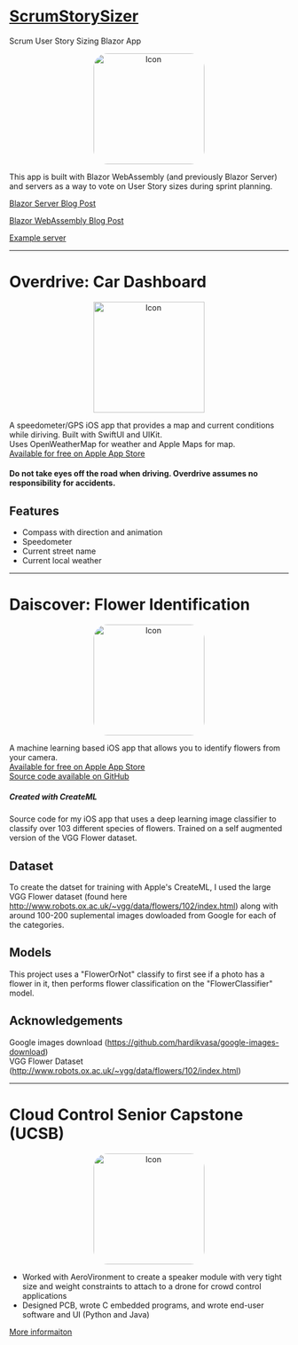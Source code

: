 # [ScrumStorySizer](https://github.com/reedptaylor/ScrumStorySizer)

Scrum User Story Sizing Blazor App

<p align="center">
<img src="/images/scrum.png" width="200" style="border-radius: 25px;" title="Icon">
</p>

This app is built with Blazor WebAssembly (and previously Blazor Server) and servers as a way to vote on User Story sizes during sprint planning.

[Blazor Server Blog Post](/posts/new-project-scrum)

[Blazor WebAssembly Blog Post](/posts/new-project-scrum-wa)

[Example server](https://scrum.reedtaylor.org)

---

# Overdrive: Car Dashboard

<p align="center">
<img src="/images/overdrive.png" width="200" title="Icon">
</p>

A speedometer/GPS iOS app that provides a map and current conditions while diriving. Built with SwiftUI and UIKit.\
Uses OpenWeatherMap for weather and Apple Maps for map.\
[Available for free on Apple App Store](https://apps.apple.com/us/app/overdrive-car-dashboard/id1479640453)

#### Do not take eyes off the road when driving. Overdrive assumes no responsibility for accidents.

## Features
* Compass with direction and animation
* Speedometer
* Current street name
* Current local weather

---

# Daiscover: Flower Identification

<p align="center">
<img src="/images/daiscover.png" width="200" style="border-radius: 25px;" title="Icon">
</p>

A machine learning based iOS app that allows you to identify flowers from your camera.\
[Available for free on Apple App Store](https://apps.apple.com/us/app/daiscover/id1424132072)\
[Source code available on GitHub](https://github.com/reedptaylor/Daiscover-Flower-Identification)

##### Created with CreateML  
Source code for my iOS app that uses a deep learning image classifier to classify over 103 different species of flowers. Trained on a self augmented version of the VGG Flower dataset.

## Dataset
To create the datset for training with Apple's CreateML, I used the large VGG Flower dataset (found here http://www.robots.ox.ac.uk/~vgg/data/flowers/102/index.html) along with around 100-200 suplemental images dowloaded from Google for each of the categories.

## Models
This project uses a "FlowerOrNot" classify to first see if a photo has a flower in it, then performs flower classification on the "FlowerClassifier" model.

## Acknowledgements
Google images download (https://github.com/hardikvasa/google-images-download)  
VGG Flower Dataset (http://www.robots.ox.ac.uk/~vgg/data/flowers/102/index.html)

---

# Cloud Control Senior Capstone (UCSB)

<p align="center">
<img src="/images/cloudcontrol.png" width="200" style="border-radius: 25px;" title="Icon">
</p>

* Worked with AeroVironment to create a speaker module with very tight size and weight constraints to attach to a drone for crowd control applications
* Designed PCB, wrote C embedded programs, and wrote end-user software and UI (Python and Java)

[More informaiton](https://sites.google.com/view/ucsbcloudcontrol/home)
